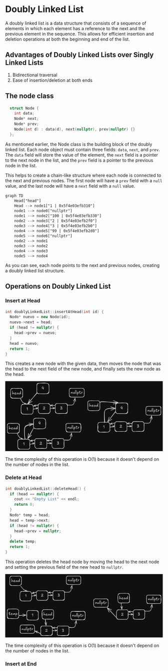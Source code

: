 # Doubly Linked List

A doubly linked list is a data structure that consists of a sequence of elements in which each element has a reference to the next and the previous element in the sequence. This allows for efficient insertion and deletion operations at both the beginning and end of the list.

## Advantages of Doubly Linked Lists over Singly Linked Lists

1. Bidirectional traversal
2. Ease of insertion/deletion at both ends

## The node class

```cpp
  struct Node {
    int data;
    Node* next;
    Node* prev;
    Node(int d) : data(d), next(nullptr), prev(nullptr) {}
  };
```

As mentioned earlier, the Node class is the building block of the doubly linked list. Each node object must contain three fields: `data`, `next`, and `prev`. The `data` field will store the value of the element, the `next` field is a pointer to the next node in the list, and the `prev` field is a pointer to the previous node in the list.

This helps to create a chain-like structure where each node is connected to the next and previous nodes. The first node will have a `prev` field with a `null` value, and the last node will have a `next` field with a `null` value.

```mermaid
graph TD
    Head["head"]
    Head --> node1["1 | 0x5f4e03efb310"]
    node1 --> node0["nullptr"]
    node1 --> node2["100 | 0x5f4e03efb330"]
    node2 --> node3["2 | 0x5f4e03efb2f0"]
    node3 --> node4["3 | 0x5f4e03efb2b0"]
    node4 --> node5["99 | 0x5f4e03efb2d0"]
    node5 --> node6["nullptr"]
    node2 --> node1
    node3 --> node2
    node4 --> node3
    node5 --> node4
```

As you can see, each node points to the next and previous nodes, creating a doubly linked list structure.

## Operations on Doubly Linked List

### Insert at Head

```cpp
int doublyLinkedList::insertAtHead(int id) {
  Nodo* nuevo = new Nodo(id);
  nuevo->next = head;
  if (head != nullptr) {
    head->prev = nuevo;
  }
  head = nuevo;
  return 1;
}

```

This creates a new node with the given data, then moves the node that was the head to the next field of the new node, and finally sets the new node as the head.

![Insert at Head](InsertAtHead.png)

The time complexity of this operation is O(1) because it doesn't depend on the number of nodes in the list.

### Delete at Head

```cpp
int doublyLinkedList::deleteHead() {
  if (head == nullptr) {
    cout << "Empty List" << endl;
    return 0;
  }
  Nodo* temp = head;
  head = temp->next;
  if (head != nullptr) {
    head->prev = nullptr;
  }
  delete temp;
  return 1;
}
```

This operation deletes the head node by moving the head to the next node and setting the previous field of the new head to `nullptr`.

![Delete at Head](DeleteAtHead.png)

The time complexity of this operation is O(1) because it doesn't depend on the number of nodes in the list.

### Insert at End
